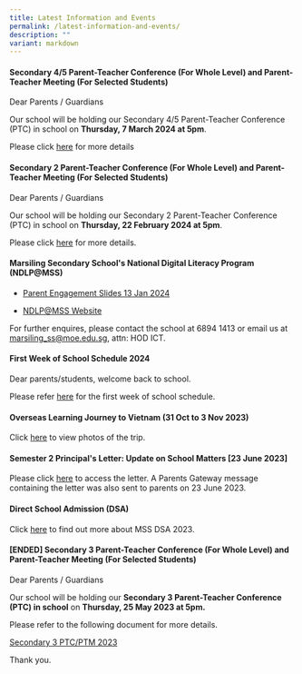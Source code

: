 ```yaml
---
title: Latest Information and Events
permalink: /latest-information-and-events/
description: ""
variant: markdown
---
```

#### Secondary 4/5 Parent-Teacher Conference (For Whole Level) and Parent-Teacher Meeting (For Selected Students)

Dear Parents / Guardians

Our school will be holding our Secondary 4/5 Parent-Teacher Conference (PTC) in school on **Thursday, 7 March 2024 at 5pm**.

Please click [here](/files/Principal_letter_Sec_4___5_PTC.pdf) for more details

#### Secondary 2 Parent-Teacher Conference (For Whole Level) and Parent-Teacher Meeting (For Selected Students)

Dear Parents / Guardians

Our school will be holding our Secondary 2 Parent-Teacher Conference (PTC) in school on **Thursday, 22 February 2024 at 5pm**.

Please click [here](/files/Sec_2_Parent_Teacher_Conference_and_Meeting_letter.pdf) for more details.

#### Marsiling Secondary School's National Digital Literacy Program (NDLP@MSS) 

* [Parent Engagement Slides 13 Jan 2024](/files/PDLP/IP1___Parent_Engagement_Deck_2024_Final.pdf)

* [NDLP@MSS Website](https://marsilingsec.moe.edu.sg/national-digital-literacy-program-ndpl-marsiling-secondary-school/)


For further enquires, please contact the school at 6894 1413 or email us at marsiling_ss@moe.edu.sg, attn: HOD ICT.



#### First Week of School Schedule 2024

Dear parents/students,
welcome back to school. <br>

Please refer [here](/files/2024_First_Week_Schedule.pdf) for the first week of school schedule.

#### Overseas Learning Journey to Vietnam (31 Oct to 3 Nov 2023)

Click [here](https://go.gov.sg/mss-vietnam-singapore-2023)  to view photos of the trip.

####   Semester 2 Principal's Letter: Update on School Matters [23 June 2023]

Please click [here](/files/Letters/letter-to-parents-23-june-2023.pdf) to access the letter. A Parents Gateway message containing the letter was also sent to parents on 23 June 2023.

####   Direct School Admission (DSA)

Click [here](https://marsilingsec.moe.edu.sg/dsa/) to find out more about MSS DSA 2023.



####   [ENDED] Secondary 3 Parent-Teacher Conference (For Whole Level) and Parent-Teacher Meeting (For Selected Students)

Dear Parents / Guardians

Our school will be holding our **Secondary 3 Parent-Teacher Conference (PTC) in school** on **Thursday, 25 May 2023 at 5pm.**

Please refer to the following document for more details.

[Secondary 3 PTC/PTM 2023](/files/sec3%20ptc_25%20may%202023.PDF)

Thank you.